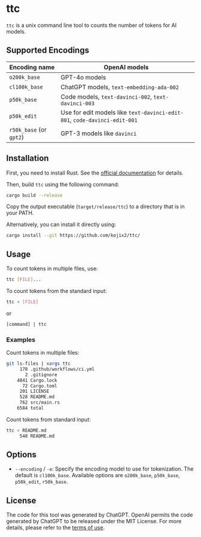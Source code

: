 # ttc

`ttc` is a unix command line tool to counts the number of tokens for AI models.

## Supported Encodings

| Encoding name           | OpenAI models                                                             |
| ----------------------- | ------------------------------------------------------------------------- |
| `o200k_base`            | GPT-4o models                                                             |
| `cl100k_base`           | ChatGPT models, `text-embedding-ada-002`                                  |
| `p50k_base`             | Code models, `text-davinci-002`, `text-davinci-003`                       |
| `p50k_edit`             | Use for edit models like `text-davinci-edit-001`, `code-davinci-edit-001` |
| `r50k_base` (or `gpt2`) | GPT-3 models like `davinci`                                               |

## Installation

First, you need to install Rust. See the [official documentation](https://www.rust-lang.org/tools/install) for details.

Then, build `ttc` using the following command:

```sh
cargo build --release
```

Copy the output executable (`target/release/ttc`) to a directory that is in your PATH.

Alternatively, you can install it directly using:

```sh
cargo install --git https://github.com/kojix2/ttc/
```

## Usage

To count tokens in multiple files, use:

```sh
ttc [FILE]...
```

To count tokens from the standard input:

```sh
ttc < [FILE]
```

or

```sh
[command] | ttc
```

### Examples

Count tokens in multiple files:

```sh
git ls-files | xargs ttc
     178 .github/workflows/ci.yml
       2 .gitignore
    4841 Cargo.lock
      72 Cargo.toml
     201 LICENSE
     528 README.md
     762 src/main.rs
    6584 total
```

Count tokens from standard input:

```sh
ttc < README.md
     548 README.md
```

## Options

- `--encoding` / `-e`: Specify the encoding model to use for tokenization. The default is `cl100k_base`. Available options are `o200k_base`, `p50k_base`, `p50k_edit`, `r50k_base`.

## License

The code for this tool was generated by ChatGPT. OpenAI permits the code generated by ChatGPT to be released under the MIT License. For more details, please refer to the [terms of use](https://openai.com/policies/terms-of-use).
